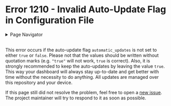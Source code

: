 # Error 1210 - Invalid Auto-Update Flag in Configuration File

<details>
<summary>Page Navigator</summary>
<ul style="list-style: '>>>  '"><li><a href="../">Main Page</a></li>
<li><a href="../errors">Error Pages</a></li>
<li><a href="https://github.com/smolinde/iot-dashboard/issues">Other Issues</a></li></ul>
</details><br>

This error occurs if the auto-update flag `automatic_updates` is not set to either `true` or `false`. Please not that the values should be written without quotation marks (e.g. `"true"` will not work, `true` is correct). Also, it is strongly recommended to keep the auto-updates by leaving the value `true`. This way your dashboard will always stay up-to-date and get better with time without the necessity to do anything. All updates are managed over this repository and your device.

If this page still did not resolve the problem, feel free to open a [new issue](https://github.com/smolinde/iot-dashboard/issues/new?template=BLANK_ISSUE). The project maintainer will try to respond to it as soon as possible.